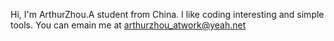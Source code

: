 Hi, I'm ArthurZhou.A student from China. I like coding interesting and simple tools. You can emain me at arthurzhou_atwork@yeah.net


